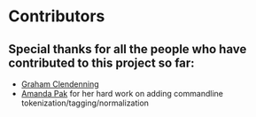 # Contributors

## Special thanks for all the people who have contributed to this project so far:

* [Graham Clendenning](https://github.com/gclen)
* [Amanda Pak](https://github.com/amandapak) for her hard work on adding commandline tokenization/tagging/normalization

